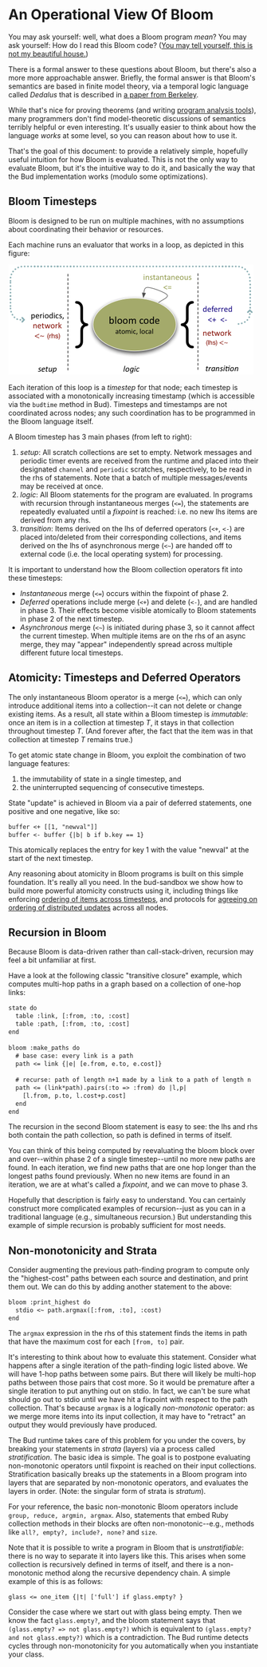 # An Operational View Of Bloom #
You may ask yourself: well, what does a Bloom program *mean*?  You may ask yourself: How do I read this Bloom code?  ([You may tell yourself, this is not my beautiful house.](http://www.youtube.com/watch?v=I1wg1DNHbNU))

There is a formal answer to these questions about Bloom, but there's also a more more approachable answer.  Briefly, the formal answer is that Bloom's semantics are based in finite model theory, via a temporal logic language called *Dedalus* that is described in [a paper from Berkeley](http://www.eecs.berkeley.edu/Pubs/TechRpts/2009/EECS-2009-173.html). 

While that's nice for proving theorems (and writing [program analysis tools](visualizations.md)), many programmers don't find model-theoretic discussions of semantics terribly helpful or even interesting. It's usually easier to think about how the language *works* at some level, so you can reason about how to use it.

That's the goal of this document: to provide a relatively simple, hopefully useful intuition for how Bloom is evaluated.  This is not the only way to evaluate Bloom, but it's the intuitive way to do it, and basically the way that the Bud implementation works (modulo some optimizations).  

## Bloom Timesteps ##
Bloom is designed to be run on multiple machines, with no assumptions about coordinating their behavior or resources.  

Each machine runs an evaluator that works in a loop, as depicted in this figure: 

![Bloom Loop](bloom-loop.png?raw=true)

Each iteration of this loop is a *timestep* for that node; each timestep is associated with a monotonically increasing timestamp (which is accessible via the `budtime` method in Bud). Timesteps and timestamps are not coordinated across nodes; any such coordination has to be programmed in the Bloom language itself.

A Bloom timestep has 3 main phases (from left to right):

1. *setup*: All scratch collections are set to empty.  Network messages and periodic timer events are received from the runtime and placed into their designated `channel` and `periodic` scratches, respectively, to be read in the rhs of statements.  Note that a batch of multiple messages/events may be received at once.
2. *logic*: All Bloom statements for the program are evaluated.  In programs with recursion through instantaneous merges (`<=`), the statements are repeatedly evaluated until a *fixpoint* is reached: i.e. no new lhs items are derived from any rhs.
3. *transition*: Items derived on the lhs of deferred operators (`<+`, `<-`) are placed into/deleted from their corresponding collections, and items derived on the lhs of asynchronous merge (`<~`) are handed off to external code (i.e. the local operating system) for processing.

It is important to understand how the Bloom collection operators fit into these timesteps:

* *Instantaneous* merge (`<=`) occurs within the fixpoint of phase 2.
* *Deferred* operations include merge (`<+`) and delete (`<-`), and are handled in phase 3.  Their effects become visible atomically to Bloom statements in phase 2 of the next timestep.
* *Asynchronous* merge (`<~`) is initiated during phase 3, so it cannot affect the current timestep.  When multiple items are on the rhs of an async merge, they may "appear" independently spread across multiple different future local timesteps.


## Atomicity: Timesteps and Deferred Operators ##

The only instantaneous Bloom operator is a merge (`<=`), which can only introduce additional items into a collection--it can not delete or change existing items.  As a result, all state within a Bloom timestep is *immutable*: once an item is in a collection at timestep *T*, it stays in that collection throughout timestep *T*.  (And forever after, the fact that the item was in that collection at timestep *T* remains true.)

To get atomic state change in Bloom, you exploit the combination of two language features: 

1. the immutability of state in a single timestep, and 
2. the uninterrupted sequencing of consecutive timesteps.  

State "update" is achieved in Bloom via a pair of deferred statements, one positive and one negative, like so:

    buffer <+ [[1, "newval"]]
    buffer <- buffer {|b| b if b.key == 1}

This atomically replaces the entry for key 1 with the value "newval" at the start of the next timestep.

Any reasoning about atomicity in Bloom programs is built on this simple foundation.  It's really all you need.  In the bud-sandbox we show how to build more powerful atomicity constructs using it, including things like enforcing [ordering of items across timesteps](https://github.com/bloom-lang/bud-sandbox/tree/master/ordering), and protocols for [agreeing on ordering of distributed updates](https://github.com/bloom-lang/bud-sandbox/tree/master/paxos) across all nodes.

## Recursion in Bloom ##
Because Bloom is data-driven rather than call-stack-driven, recursion may feel a bit unfamiliar at first.

Have a look at the following classic "transitive closure" example, which computes multi-hop paths in a graph based on a collection of one-hop links:

    state do
      table :link, [:from, :to, :cost]
      table :path, [:from, :to, :cost]
    end

    bloom :make_paths do
      # base case: every link is a path
      path <= link {|e| [e.from, e.to, e.cost]}

      # recurse: path of length n+1 made by a link to a path of length n
      path <= (link*path).pairs(:to => :from) do |l,p|
        [l.from, p.to, l.cost+p.cost]
      end
    end
    
The recursion in the second Bloom statement is easy to see: the lhs and rhs both contain the path collection, so path is defined in terms of itself.

You can think of this being computed by reevaluating the bloom block over and over--within phase 2 of a single timestep--until no more new paths are found.  In each iteration, we find new paths that are one hop longer than the longest paths found previously.  When no new items are found in an iteration, we are at what's called a *fixpoint*, and we can move to phase 3.

Hopefully that description is fairly easy to understand.  You can certainly construct more complicated examples of recursion--just as you can in a traditional language (e.g., simultaneous recursion.)  But understanding this example of simple recursion is probably sufficient for most needs.

## Non-monotonicity and Strata ##

Consider augmenting the previous path-finding program to compute only the "highest-cost" paths between each source and destination, and print them out.  We can do this by adding another statement to the above:

    bloom :print_highest do
      stdio <~ path.argmax([:from, :to], :cost)
    end

The `argmax` expression in the rhs of this statement finds the items in path that have the maximum cost for each `[from, to]` pair.
  
It's interesting to think about how to evaluate this statement.  Consider what happens after a single iteration of the path-finding logic listed above.  We will have 1-hop paths between some pairs.  But there will likely be multi-hop paths between those pairs that cost more.  So it would be premature after a single iteration to put anything out on stdio.  In fact, we can't be sure what should go out to stdio until we have hit a fixpoint with respect to the path collection.  That's because `argmax` is a logically *non-monotonic* operator: as we merge more items into its input collection, it may have to "retract" an output they would previously have produced. 

The Bud runtime takes care of this problem for you under the covers, by breaking your statements in *strata* (layers) via a process called *stratification*.  The basic idea is simple.  The goal is to postpone evaluating non-monotonic operators until fixpoint is reached on their input collections.  Stratification basically breaks up the statements in a Bloom program into layers that are separated by non-monotonic operators, and evaluates the layers in order.  (Note: the singular form of strata is *stratum*).

For your reference, the basic non-monotonic Bloom operators include `group, reduce, argmin, argmax`.  Also, statements that embed Ruby collection methods in their blocks are often non-monotonic--e.g., methods like `all?, empty?, include?, none?` and `size`.

Note that it is possible to write a program in Bloom that is *unstratifiable*: there is no way to separate it into layers like this.  This arises when some collection is recursively defined in terms of itself, and there is a non-monotonic method along the recursive dependency chain.  A simple example of this is as follows:

    glass <= one_item {|t| ['full'] if glass.empty? }

Consider the case where we start out with glass being empty.  Then we know the fact `glass.empty?`, and the bloom statement says that `(glass.empty? => not glass.empty?)` which is equivalent to `(glass.empty? and not glass.empty?)` which is a contradiction.  The Bud runtime detects cycles through non-monotonicity for you automatically when you instantiate your class.